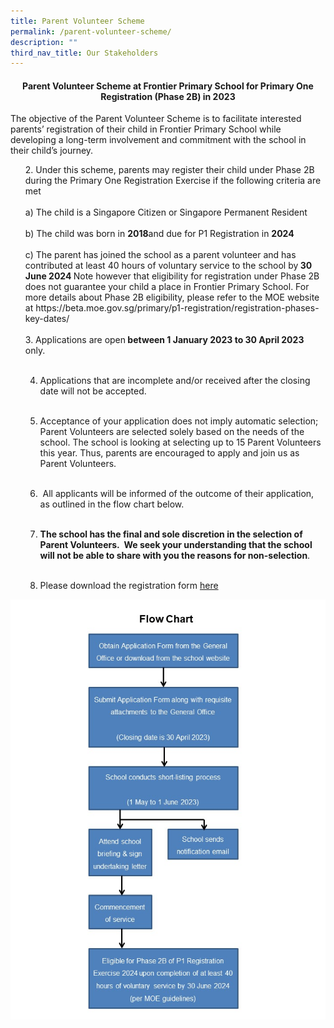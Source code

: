 ```yaml
---
title: Parent Volunteer Scheme
permalink: /parent-volunteer-scheme/
description: ""
third_nav_title: Our Stakeholders
---
```

<h4 style="text-align: center;"><strong>Parent Volunteer Scheme at Frontier Primary School for Primary One Registration (Phase 2B) in 2023</strong></h4>
<p>The objective of the Parent Volunteer Scheme is to facilitate interested parents’ registration of their child in Frontier Primary School while developing a long-term involvement and commitment with the school in their child’s journey.</p>
<ol start="2">
  2. Under this scheme, parents may register their child under Phase 2B during the Primary One Registration Exercise if the following criteria are met<br>
 <br>
a) The child is a Singapore Citizen or Singapore Permanent Resident<br>
 <br>
b) The child was born in&nbsp;<b>2018</b>and due for P1 Registration in&nbsp;<b>2024</b><br>
<br>
c) The parent has joined the school as a parent volunteer and has contributed at least 40 hours of voluntary service to the school by<b>&nbsp;30 June 2024&nbsp;</b>Note however that eligibility for registration under Phase 2B does not guarantee your child a place in Frontier Primary School. For more details about Phase 2B eligibility, please refer to the MOE website at https://beta.moe.gov.sg/primary/p1-registration/registration-phases-key-dates/<br>
 <br>
  3. Applications are open<b>&nbsp;between 1 January 2023 to 30 April 2023</b> only.<br><br>
	
  4. Applications that are incomplete and/or received after the closing date will not be accepted.<br><br>
	
  5. Acceptance of your application does not imply automatic selection; Parent Volunteers are selected solely based on the needs of the school. The school is looking at selecting up to 15&nbsp;Parent Volunteers this year. Thus, parents are encouraged to apply and join us as Parent Volunteers.<br><br>
	
  6. &nbsp;All applicants will be informed of the outcome of their application, as outlined in the flow chart below.<br><br>
	
  7. <b>The school has the final and sole discretion in the selection of Parent Volunteers.&nbsp; We seek your understanding that the school will not be able to share with you the reasons for non-selection</b>.<br><br>	
	
  8. Please download the registration form <a href="/files/FPS-PV-Application-Form-2023.pdf">here</a>
</ol><img src="/images/PVflowchart2023.jpg" alt="PVflowchart2023">